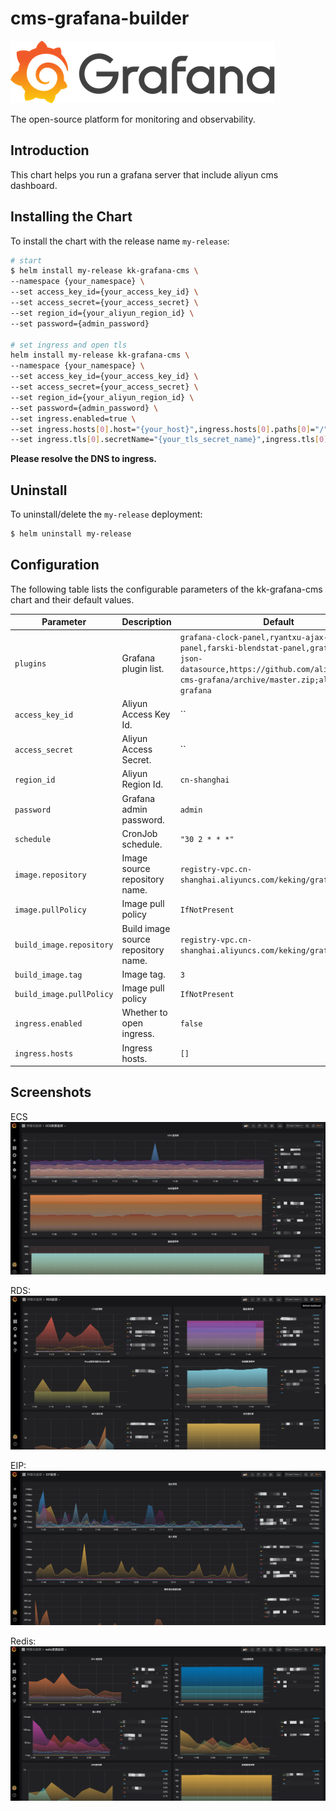# cms-grafana-builder

![grafana](https://raw.githubusercontent.com/grafana/grafana/master/docs/logo-horizontal.png)

The open-source platform for monitoring and observability.

## Introduction

This chart helps you run a grafana server that include aliyun cms dashboard.

## Installing the Chart

To install the chart with the release name `my-release`:

```bash
# start
$ helm install my-release kk-grafana-cms \
--namespace {your_namespace} \
--set access_key_id={your_access_key_id} \
--set access_secret={your_access_secret} \
--set region_id={your_aliyun_region_id} \
--set password={admin_password}

# set ingress and open tls
helm install my-release kk-grafana-cms \
--namespace {your_namespace} \
--set access_key_id={your_access_key_id} \
--set access_secret={your_access_secret} \
--set region_id={your_aliyun_region_id} \
--set password={admin_password} \
--set ingress.enabled=true \
--set ingress.hosts[0].host="{your_host}",ingress.hosts[0].paths[0]="/"
--set ingress.tls[0].secretName="{your_tls_secret_name}",ingress.tls[0].hosts[0]="{your_tls_host}"
```
__Please resolve the DNS to ingress.__

## Uninstall

To uninstall/delete the `my-release` deployment:

```bash
$ helm uninstall my-release
```

## Configuration

The following table lists the configurable parameters of the kk-grafana-cms chart and their default values.

Parameter                 	 	| Description                        				| Default
------------------------------- | ------------------------------------------------- | ----------------------------------------------------------
`plugins`           	        | Grafana plugin list.         	            		| `grafana-clock-panel,ryantxu-ajax-panel,farski-blendstat-panel,grafana-simple-json-datasource,https://github.com/aliyun/aliyun-cms-grafana/archive/master.zip;aliyun-cms-grafana`
`access_key_id`                	| Aliyun Access Key Id.                  			| ``
`access_secret`                	| Aliyun Access Secret.                  			| ``
`region_id`                    	| Aliyun Region Id.                        			| `cn-shanghai`
`password`                    	| Grafana admin password.                  			| `admin`
`schedule`                    	| CronJob schedule.                     			| `"30 2 * * *"`
`image.repository`           	| Image source repository name.         			| `registry-vpc.cn-shanghai.aliyuncs.com/keking/grafana`
`image.pullPolicy`         		| Image pull policy                  				| `IfNotPresent`
`build_image.repository`        | Build image source repository name.         	    | `registry-vpc.cn-shanghai.aliyuncs.com/keking/grafana-build`
`build_image.tag`              	| Image tag.                    		  	    	| `3`
`build_image.pullPolicy`       	| Image pull policy                  				| `IfNotPresent`
`ingress.enabled`         		| Whether to open ingress.             				| `false`
`ingress.hosts`          		| Ingress hosts.                       				| `[]`

## Screenshots

ECS
![image](docs/image/ecs.jpg)

RDS:
![image](docs/image/rds.jpg)

EIP:
![image](docs/image/eip.png)

Redis:
![image](docs/image/redis.png)

